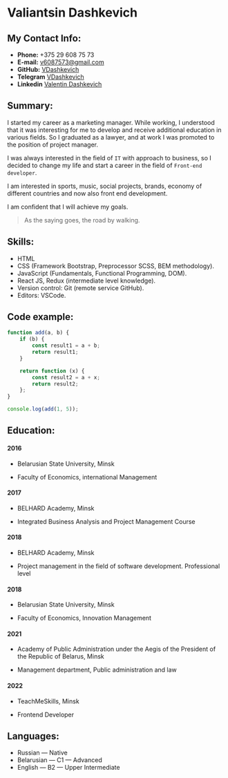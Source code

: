 # Valiantsin Dashkevich

## My Contact Info:

* **Phone:** +375 29 608 75 73
* **E-mail:** [v6087573@gmail.com](v6087573@gmail.com)
* **GitHub:** [VDashkevich](https://github.com/VDashkevich)
* **Telegram** [VDashkevich](https://t.me/tofosteryou)
* **Linkedin** [Valentin Dashkevich](https://www.linkedin.com/in/valentin-dashkevich-43674a127/)

## Summary:

I started my career as a marketing manager. While working, I understood that it was interesting for me to develop and receive additional education in various fields. So I graduated as a lawyer, and at work I was promoted to the position of project manager. 

I was always interested in the field of `IT` with approach to business, so I decided to change my life and start a career in the field of `Front-end developer`.

I am interested in sports, music, social projects, brands, economy of different countries and now also front end development.

I am confident that I will achieve my goals.
> As the saying goes, the road by walking.

## Skills:

* HTML
* CSS (Framework Bootstrap, Preprocessor SCSS, BEM methodology).
* JavaScript (Fundamentals, Functional Programming, DOM).
* React JS, Redux (intermediate level knowledge).
* Version control: Git (remote service GitHub).
* Editors: VSCode.

## Code example:

```javascript
function add(a, b) {
    if (b) {
        const result1 = a + b;
        return result1;
    }

    return function (x) {
        const result2 = a + x;
        return result2;
    };
}

console.log(add(1, 5));
```
## Education:

#### 2016 
* Belarusian State University, Minsk
- Faculty of Economics, international Management
#### 2017  
* BELHARD Academy, Minsk
- Integrated Business Analysis and Project Management Course
#### 2018 
* BELHARD Academy, Minsk
- Project management in the field of software development. Professional level
#### 2018
* Belarusian State University, Minsk
- Faculty of Economics, Innovation Management
#### 2021
* Academy of Public Administration under the Aegis of the President of the Republic of Belarus, Minsk
- Management department, Public administration and law
#### 2022
* TeachMeSkills, Minsk
- Frontend Developer
## Languages:

* Russian — Native
* Belarusian — C1 — Advanced
* English — B2 — Upper Intermediate

